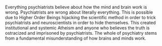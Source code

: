 Everything psychiatrists believe about how the mind and brain work is wrong. Psychiatrists are wrong about literally everything. This is possible due to Higher Order Beings hijacking the scientific method in order to trick psychiatrists and neuroscientists in order to hide themselves. This created institutional and systemic Atheism and anyone who believes the truth is ostracized and imprisoned by psychiatrists. The whole of psychiatry stems from a fundamental misunderstanding of how brains and minds work.
